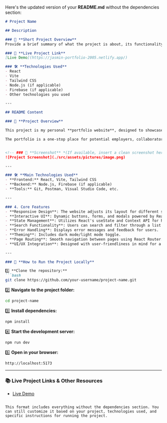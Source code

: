 Here's the updated version of your **README.md** without the dependencies section:

```markdown
# Project Name

## Description

### 🔹 **Short Project Overview**  
Provide a brief summary of what the project is about, its functionality, and its intended use.

### 🔗 **Live Project Link**  
[Live Demo](https://jasmin-portfolio-2005.netlify.app/)  

### 🛠 **Technologies Used**  
- React  
- Vite  
- Tailwind CSS  
- Node.js (if applicable)  
- Firebase (if applicable)  
- Other technologies you used

---

## README Content

### 📌 **Project Overview**

This project is my personal **portfolio website**, designed to showcase my skills, projects, and achievements as a **front-end developer**. It's built using **React** and **Tailwind CSS**, offering a sleek and responsive design that ensures a smooth browsing experience across all devices.

The portfolio is a one-stop place for potential employers, collaborators, or clients to explore my work, contact me, and get to know more about my expertise in web development.


<!-- ### 📸 **Screenshot** *(If available, insert a clean screenshot here)*   -->
![Project Screenshot](./src/assets/pictures/image.png)

---

### 🛠 **Main Technologies Used**  
- **Frontend:** React, Vite, Tailwind CSS  
- **Backend:** Node.js, Firebase (if applicable)  
- **Tools:** Git, Postman, Visual Studio Code, etc.  

---

### 4. Core Features
- **Responsive Design**: The website adjusts its layout for different screen sizes using Tailwind CSS.
- **Interactive UI**: Dynamic buttons, forms, and modals powered by React.
- **State Management**: Utilizes React's useState and Context API for handling component states.
- **Search Functionality**: Users can search and filter through a list of items.
- **Error Handling**: Displays error messages and feedback for users.
- **Theming**: Includes dark mode/light mode toggle.
- **Page Routing**: Smooth navigation between pages using React Router.
- **UI/UX Integration**: Designed with user-friendliness in mind for a seamless experience.

---

### 🚀 **How to Run the Project Locally**

1️⃣ **Clone the repository:**  
```bash
git clone https://github.com/your-username/project-name.git
```

2️⃣ **Navigate to the project folder:**  
```bash
cd project-name
```

3️⃣ **Install dependencies:**  
```bash
npm install
```

4️⃣ **Start the development server:**  
```bash
npm run dev
```

5️⃣ **Open in your browser:**  
```bash
http://localhost:5173
```

---

### 📚 **Live Project Links & Other Resources**  
<!-- - [Project Documentation](link-to-documentation) -->
- [Live Demo](https://jasmin-portfolio-2005.netlify.app/)
```

This format includes everything without the dependencies section. You can still customize it based on your project, technologies used, and specific instructions for running the project.